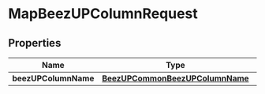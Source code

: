 
# MapBeezUPColumnRequest

## Properties
Name | Type | Description | Notes
------------ | ------------- | ------------- | -------------
**beezUPColumnName** | [**BeezUPCommonBeezUPColumnName**](BeezUPCommonBeezUPColumnName.md) |  | 



